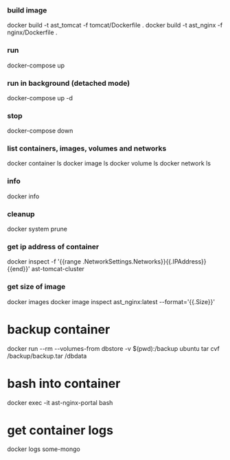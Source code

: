 ### build image
docker build -t ast_tomcat -f tomcat/Dockerfile .
docker build -t ast_nginx -f nginx/Dockerfile .

### run
docker-compose up

### run in background (detached mode)
docker-compose up -d

### stop
docker-compose down

### list containers, images, volumes and networks
docker container ls
docker image ls
docker volume ls
docker network ls

### info
docker info

### cleanup
docker system prune

### get ip address of container
docker inspect -f '{{range .NetworkSettings.Networks}}{{.IPAddress}}{{end}}' ast-tomcat-cluster

### get size of image
docker images
docker image inspect ast_nginx:latest --format='{{.Size}}'

# backup container
docker run --rm --volumes-from dbstore -v $(pwd):/backup ubuntu tar cvf /backup/backup.tar /dbdata

# bash into container
docker exec -it ast-nginx-portal bash

# get container logs
docker logs some-mongo
